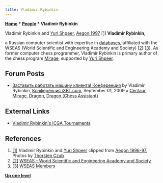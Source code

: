 ```yaml
---
title: Vladimir Rybinkin
---
```

**[Home](Home "Home") \* [People](People "People") \* Vladimir Rybinkin**



 [](http://www.thorstenczub.de/aegon.html) Vladimir Rybinkin and [Yuri Shpeer](Yuri_Shpeer "Yuri Shpeer"), [Aegon 1997](Aegon_1997 "Aegon 1997") <a id="cite-note-1" href="#cite-ref-1">[1]</a> 
**Vladimir Rybinkin**,  

a Russian computer scientist with expertise in [databases](https://en.wikipedia.org/wiki/Database), affiliated with the WSEAS (World Scientific and Engineering Academy and Society) <a id="cite-note-2" href="#cite-ref-2">[2]</a> <a id="cite-note-3" href="#cite-ref-3">[3]</a>.
As former computer chess programmer, Vladimir Rybinkin is primary author of the chess program [Mirage](Mirage "Mirage"), supported by [Yuri Shpeer](Yuri_Shpeer "Yuri Shpeer").



## Forum Posts


* [Заставить работать машину клиента! Конференция](http://forum.ixbt.com/topic.cgi?id=26:39751-20#308) by Vladimir Rybinkin, [Конференция iXBT.com](http://forum.ixbt.com/), September 01, 2009 » [Centaur](Centaur "Centaur"), [Mirage](Mirage "Mirage"), [Dragon](Dragon_RU "Dragon RU"), [Dragon (Chess Assistant)](Dragon_(Chess_Assistant) "Dragon (Chess Assistant)")


## External Links


* [Vladimir Rybinkin's ICGA Tournaments](https://www.game-ai-forum.org/icga-tournaments/person.php?id=200)


## References


1. <a id="cite-ref-1" href="#cite-note-1">[1]</a> Vladimir Rybinkin and [Yuri Shpeer](Yuri_Shpeer "Yuri Shpeer") clipped from [Aegon 1996-97](http://www.thorstenczub.de/aegon.html), Photos by [Thorsten Czub](Thorsten_Czub "Thorsten Czub")
2. <a id="cite-ref-2" href="#cite-note-2">[2]</a> [WSEAS - World Scientific and Engineering Academy and Society](http://www.wseas.org/cms.action)
3. <a id="cite-ref-3" href="#cite-note-3">[3]</a> [WSEAS Members](http://www.wseas.org/cms.action?id=7659)

**[Up one level](People "People")**







 
